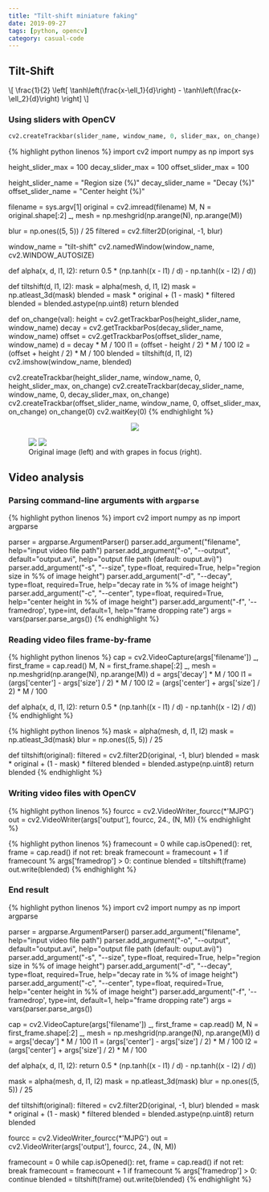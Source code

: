 ```yaml
---
title: "Tilt-shift miniature faking"
date: 2019-09-27
tags: [python, opencv]
category: casual-code
---
```

<!--more-->

## Tilt-Shift

\\[
\frac{1}{2} \left\[ \tanh\left(\frac{x-\ell_1}{d}\right) - \tanh\left(\frac{x-\ell_2}{d}\right) \right\]
\\]

### Using sliders with OpenCV

```python
cv2.createTrackbar(slider_name, window_name, 0, slider_max, on_change)
```

{% highlight python linenos %}
import cv2
import numpy as np
import sys

height_slider_max = 100
decay_slider_max = 100
offset_slider_max = 100

height_slider_name = "Region size (%)"
decay_slider_name = "Decay (%)"
offset_slider_name = "Center height (%)"

filename = sys.argv[1]
original = cv2.imread(filename)
M, N = original.shape[:2]
_, mesh = np.meshgrid(np.arange(N), np.arange(M))

blur = np.ones((5, 5)) / 25
filtered = cv2.filter2D(original, -1, blur)

window_name = "tilt-shift"
cv2.namedWindow(window_name, cv2.WINDOW_AUTOSIZE)

def alpha(x, d, l1, l2):
    return 0.5 * (np.tanh((x - l1) / d) - np.tanh((x - l2) / d))

def tiltshift(d, l1, l2):
    mask = alpha(mesh, d, l1, l2)
    mask = np.atleast_3d(mask)
    blended = mask * original + (1 - mask) * filtered
    blended = blended.astype(np.uint8)
    return blended

def on_change(val):
    height = cv2.getTrackbarPos(height_slider_name, window_name)
    decay = cv2.getTrackbarPos(decay_slider_name, window_name)
    offset = cv2.getTrackbarPos(offset_slider_name, window_name)
    d = decay * M / 100
    l1 = (offset - height / 2) * M / 100
    l2 = (offset + height / 2) * M / 100
    blended = tiltshift(d, l1, l2)
    cv2.imshow(window_name, blended)

cv2.createTrackbar(height_slider_name, window_name, 0,
                   height_slider_max, on_change)
cv2.createTrackbar(decay_slider_name, window_name, 0,
                   decay_slider_max, on_change)
cv2.createTrackbar(offset_slider_name, window_name, 0,
                   offset_slider_max, on_change)
on_change(0)
cv2.waitKey(0)
{% endhighlight %}

<p align="center">
    <img src="../../assets/images/tiltshift_mask.gif">
</p>

<figure class="half">
    <img src="../../assets/images/fruits.png">
    <img src="../../assets/images/tilted.png">
    <figcaption>Original image (left) and with grapes in focus (right).</figcaption>
</figure>

## Video analysis

### Parsing command-line arguments with `argparse`

{% highlight python linenos %}
import cv2
import numpy as np
import argparse

parser = argparse.ArgumentParser()
parser.add_argument("filename", help="input video file path")
parser.add_argument("-o", "--output", default="output.avi",
                    help="output file path (default: ouput.avi)")
parser.add_argument("-s", "--size", type=float, required=True,
                    help="region size in %% of image height")
parser.add_argument("-d", "--decay", type=float, required=True,
                    help="decay rate in %% of image height")    
parser.add_argument("-c", "--center", type=float, required=True,
                    help="center height in %% of image height")
parser.add_argument("-f", '--framedrop', type=int, default=1,
                    help="frame dropping rate")
args = vars(parser.parse_args())
{% endhighlight %}

### Reading video files frame-by-frame

{% highlight python linenos %}
cap = cv2.VideoCapture(args['filename'])
_, first_frame = cap.read()
M, N = first_frame.shape[:2]
_, mesh = np.meshgrid(np.arange(N), np.arange(M))
d = args['decay'] * M / 100
l1 = (args['center'] - args['size'] / 2) * M / 100
l2 = (args['center'] + args['size'] / 2) * M / 100

def alpha(x, d, l1, l2):
    return 0.5 * (np.tanh((x - l1) / d) - np.tanh((x - l2) / d))
{% endhighlight %}

{% highlight python linenos %}
mask = alpha(mesh, d, l1, l2)
mask = np.atleast_3d(mask)
blur = np.ones((5, 5)) / 25

def tiltshift(original):
    filtered = cv2.filter2D(original, -1, blur)
    blended = mask * original + (1 - mask) * filtered
    blended = blended.astype(np.uint8)
    return blended
{% endhighlight %}

### Writing video files with OpenCV

{% highlight python linenos %}
fourcc = cv2.VideoWriter_fourcc(*'MJPG')
out = cv2.VideoWriter(args['output'], fourcc, 24., (N, M))
{% endhighlight %}


{% highlight python linenos %}
framecount = 0
while cap.isOpened():
    ret, frame = cap.read()
    if not ret:
        break
    framecount = framecount + 1
    if framecount % args['framedrop'] > 0:
        continue
    blended = tiltshift(frame)
    out.write(blended)
{% endhighlight %}

### End result

{% highlight python linenos %}
import cv2
import numpy as np
import argparse

parser = argparse.ArgumentParser()
parser.add_argument("filename", help="input video file path")
parser.add_argument("-o", "--output", default="output.avi",
                    help="output file path (default: ouput.avi)")
parser.add_argument("-s", "--size", type=float, required=True,
                    help="region size in %% of image height")
parser.add_argument("-d", "--decay", type=float, required=True,
                    help="decay rate in %% of image height")    
parser.add_argument("-c", "--center", type=float, required=True,
                    help="center height in %% of image height")
parser.add_argument("-f", '--framedrop', type=int, default=1,
                    help="frame dropping rate")
args = vars(parser.parse_args())

cap = cv2.VideoCapture(args['filename'])
_, first_frame = cap.read()
M, N = first_frame.shape[:2]
_, mesh = np.meshgrid(np.arange(N), np.arange(M))
d = args['decay'] * M / 100
l1 = (args['center'] - args['size'] / 2) * M / 100
l2 = (args['center'] + args['size'] / 2) * M / 100

def alpha(x, d, l1, l2):
    return 0.5 * (np.tanh((x - l1) / d) - np.tanh((x - l2) / d))

mask = alpha(mesh, d, l1, l2)
mask = np.atleast_3d(mask)
blur = np.ones((5, 5)) / 25

def tiltshift(original):
    filtered = cv2.filter2D(original, -1, blur)
    blended = mask * original + (1 - mask) * filtered
    blended = blended.astype(np.uint8)
    return blended

fourcc = cv2.VideoWriter_fourcc(*'MJPG')
out = cv2.VideoWriter(args['output'], fourcc, 24., (N, M))

framecount = 0
while cap.isOpened():
    ret, frame = cap.read()
    if not ret:
        break
    framecount = framecount + 1
    if framecount % args['framedrop'] > 0:
        continue
    blended = tiltshift(frame)
    out.write(blended)
{% endhighlight %}
